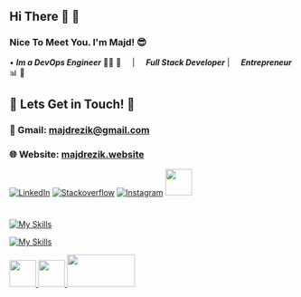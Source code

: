 ## Hi There 👋 🍻
### Nice To Meet You. I'm Majd! 😎
   • ***Im a DevOps Engineer*** 👨‍💻 🚀 &nbsp; &nbsp; | &nbsp; &nbsp; ***Full Stack Developer***  | &nbsp; &nbsp; ***Entrepreneur*** 📊 📆 <br>

## 💬 Lets Get in Touch! 💬

###   📩 Gmail: majdrezik@gmail.com 
###   🌐 Website: [majdrezik.website](https://majdrezik.website/)
   
[![LinkedIn](https://skillicons.dev/icons?i=linkedin)](https://www.linkedin.com/in/majdrezik/)
[![Stackoverflow](https://skillicons.dev/icons?i=stackoverflow)](https://stackoverflow.com/users/9124775/majd-rezik)
[![Instagram](https://skillicons.dev/icons?i=instagram)](https://www.instagram.com/majdrezik/?hl=en)
<a href="https://www.facebook.com/majd.rezik.6"><img src="https://user-images.githubusercontent.com/39953455/184093705-3c88b49c-64e6-4ec6-a1ad-e6ebcaa426e4.png" width="47" height="47"></a>
#






[![My Skills](https://skillicons.dev/icons?i=aws,kubernetes,docker,linux,flask,py,git,github,jquery,spring,maven,java)](https://majdrezik.website)

[![My Skills](https://skillicons.dev/icons?i=html,js,css,mysql,nginx,netlify,heroku,ansible,bash,bootstrap,c,vscode)](https://majdrezik.website)

<a href="https://majdrezik.website">
   <img src="https://user-images.githubusercontent.com/39953455/184638626-a87f7330-e7bd-4daf-80c4-2b129c1f4def.png" width="47" height="47">
   <img src="https://user-images.githubusercontent.com/39953455/184640534-e1fc291b-e4ef-403d-bed4-aedc5b1ddd9f.svg" width="47" height="47">
   <img src="https://user-images.githubusercontent.com/39953455/184639515-2df3b7ac-7070-47a4-95b8-52324a97b474.png" width="120" height="57">

</a>
